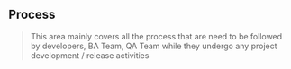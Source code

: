 ## Process

> This area mainly covers all the process that are need to be followed by developers, BA Team, QA Team while they undergo any project development / release activities

